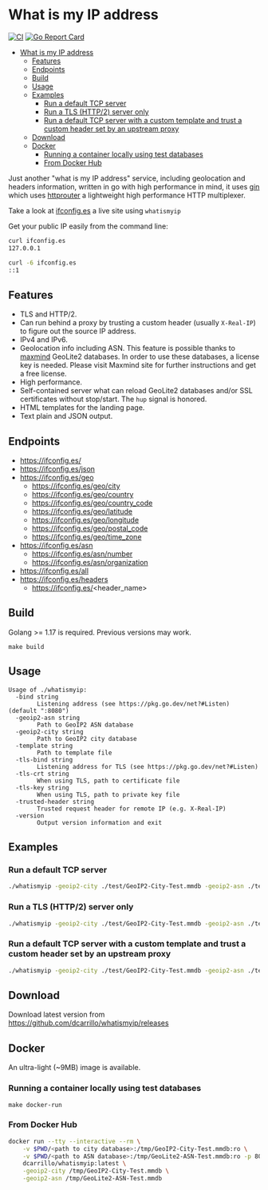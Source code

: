 # What is my IP address

[![CI](https://github.com/dcarrillo/whatismyip/workflows/CI/badge.svg)](https://github.com/dcarrillo/whatismyip/actions)
[![Go Report Card](https://goreportcard.com/badge/github.com/dcarrillo/whatismyip)](https://goreportcard.com/report/github.com/dcarrillo/whatismyip)

- [What is my IP address](#what-is-my-ip-address)
  - [Features](#features)
  - [Endpoints](#endpoints)
  - [Build](#build)
  - [Usage](#usage)
  - [Examples](#examples)
    - [Run a default TCP server](#run-a-default-tcp-server)
    - [Run a TLS (HTTP/2) server only](#run-a-tls-http2-server-only)
    - [Run a default TCP server with a custom template and trust a custom header set by an upstream proxy](#run-a-default-tcp-server-with-a-custom-template-and-trust-a-custom-header-set-by-an-upstream-proxy)
  - [Download](#download)
  - [Docker](#docker)
    - [Running a container locally using test databases](#running-a-container-locally-using-test-databases)
    - [From Docker Hub](#from-docker-hub)

Just another "what is my IP address" service, including geolocation and headers information, written in go with high performance in mind, it uses [gin](https://github.com/gin-gonic/gin) which uses [httprouter](https://github.com/julienschmidt/httprouter) a lightweight high performance HTTP multiplexer.

Take a look at [ifconfig.es](https://ifconfig.es) a live site using `whatismyip`

Get your public IP easily from the command line:

```bash
curl ifconfig.es
127.0.0.1

curl -6 ifconfig.es
::1
```

## Features

- TLS and HTTP/2.
- Can run behind a proxy by trusting a custom header (usually `X-Real-IP`) to figure out the source IP address.
- IPv4 and IPv6.
- Geolocation info including ASN. This feature is possible thanks to [maxmind](https://dev.maxmind.com/geoip/geolite2-free-geolocation-data?lang=en) GeoLite2 databases. In order to use these databases, a license key is needed. Please visit Maxmind site for further instructions and get a free license.
- High performance.
- Self-contained server what can reload GeoLite2 databases and/or SSL certificates without stop/start. The `hup` signal is honored.
- HTML templates for the landing page.
- Text plain and JSON output.

## Endpoints

- https://ifconfig.es/
- https://ifconfig.es/json
- https://ifconfig.es/geo
  - https://ifconfig.es/geo/city
  - https://ifconfig.es/geo/country
  - https://ifconfig.es/geo/country_code
  - https://ifconfig.es/geo/latitude
  - https://ifconfig.es/geo/longitude
  - https://ifconfig.es/geo/postal_code
  - https://ifconfig.es/geo/time_zone
- https://ifconfig.es/asn
  - https://ifconfig.es/asn/number
  - https://ifconfig.es/asn/organization
- https://ifconfig.es/all
- https://ifconfig.es/headers
  - https://ifconfig.es/<header_name>

## Build

Golang >= 1.17 is required. Previous versions may work.

`make build`

## Usage

```text
Usage of ./whatismyip:
  -bind string
        Listening address (see https://pkg.go.dev/net?#Listen) (default ":8080")
  -geoip2-asn string
        Path to GeoIP2 ASN database
  -geoip2-city string
        Path to GeoIP2 city database
  -template string
        Path to template file
  -tls-bind string
        Listening address for TLS (see https://pkg.go.dev/net?#Listen)
  -tls-crt string
        When using TLS, path to certificate file
  -tls-key string
        When using TLS, path to private key file
  -trusted-header string
        Trusted request header for remote IP (e.g. X-Real-IP)
  -version
        Output version information and exit
```

## Examples

### Run a default TCP server

```bash
./whatismyip -geoip2-city ./test/GeoIP2-City-Test.mmdb -geoip2-asn ./test/GeoLite2-ASN-Test.mmdb
```

### Run a TLS (HTTP/2) server only

```bash
./whatismyip -geoip2-city ./test/GeoIP2-City-Test.mmdb -geoip2-asn ./test/GeoLite2-ASN-Test.mmdb -bind "" -tls-bind :8081 -tls-crt ./test/server.pem -tls-key ./test/server.key
```

### Run a default TCP server with a custom template and trust a custom header set by an upstream proxy

```bash
./whatismyip -geoip2-city ./test/GeoIP2-City-Test.mmdb -geoip2-asn ./test/GeoLite2-ASN-Test.mmdb -trusted-header X-Real-IP -template mytemplate.tmpl
```

## Download

Download latest version from https://github.com/dcarrillo/whatismyip/releases

## Docker

An ultra-light (~9MB) image is available.

### Running a container locally using test databases

`make docker-run`

### From Docker Hub

```bash
docker run --tty --interactive --rm \
    -v $PWD/<path to city database>:/tmp/GeoIP2-City-Test.mmdb:ro \
    -v $PWD/<path to ASN database>:/tmp/GeoLite2-ASN-Test.mmdb:ro -p 8080:8080 \
    dcarrillo/whatismyip:latest \
    -geoip2-city /tmp/GeoIP2-City-Test.mmdb \
    -geoip2-asn /tmp/GeoLite2-ASN-Test.mmdb
```
